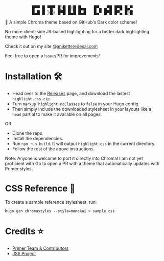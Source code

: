 <pre align="center">
█▀▀ █ ▀█▀ █░█ █░█ █▄▄   █▀▄ ▄▀█ █▀█ █▄▀
█▄█ █ ░█░ █▀█ █▄█ █▄█   █▄▀ █▀█ █▀▄ █░█
</pre>

🌙 A simple Chroma theme based on GitHub's Dark color scheme!

No more client-side JS-based highlighting for a better dark highlighting theme with Hugo!

Check it out on my site @[aniketteredesai.com](https://aniketteredesai.com)

Feel free to open a Issue/PR for improvements!

# Installation 🛠️
- Head over to the [Releases](https://github.com/cryptic-code/github-dark-chroma-theme/releases) page, and download the lastest `highlight.css.zip`.
- Turn `markup.highlight.noClasses` to `false` in your Hugo config.
- Then simply include the downloaded stylesheet in your layouts like a `head` partial to make it available on all pages.

OR

- Clone the repo.
- Install the dependencies.
- Run `npm run build`. It will output `highlight.css` in the current directory.
- Follow the rest of the above instructions.

Note: Anyone is welcome to port it directly into Chroma! I am not yet proficient with Go to open a PR with a theme that automatically updates with Primer styles.

# CSS Reference 📙
To create a sample reference stylesheet, run:
```
hugo gen chromastyles --style=monokai > sample.css
```

# Credits ⭐
- [Primer Team & Contributors](https://primer.style/)
- [JSS Project](https://github.com/cssinjs/jss)
